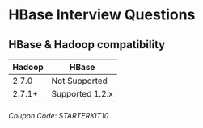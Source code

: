 # HBase Interview Questions

## HBase & Hadoop compatibility
| Hadoop | HBase |
|--|--|
| 2.7.0 | Not Supported |
| 2.7.1+ | Supported 1.2.x |

###### Coupon Code: STARTERKIT10
<!--stackedit_data:
eyJoaXN0b3J5IjpbMTA2MDg1NzAyN119
-->